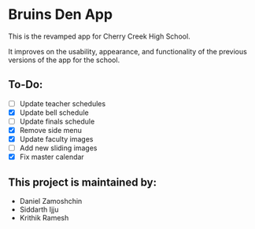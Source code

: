 # Bruins Den App

This is the revamped app for Cherry Creek High School.

It improves on the usability, appearance, and functionality of the previous versions of the app for the school.

## To-Do:
- [ ] Update teacher schedules
- [x] Update bell schedule
- [ ] Update finals schedule
- [x] Remove side menu
- [x] Update faculty images
- [ ] Add new sliding images
- [x] Fix master calendar

## This project is maintained by:
* Daniel Zamoshchin
* Siddarth Ijju
* Krithik Ramesh
